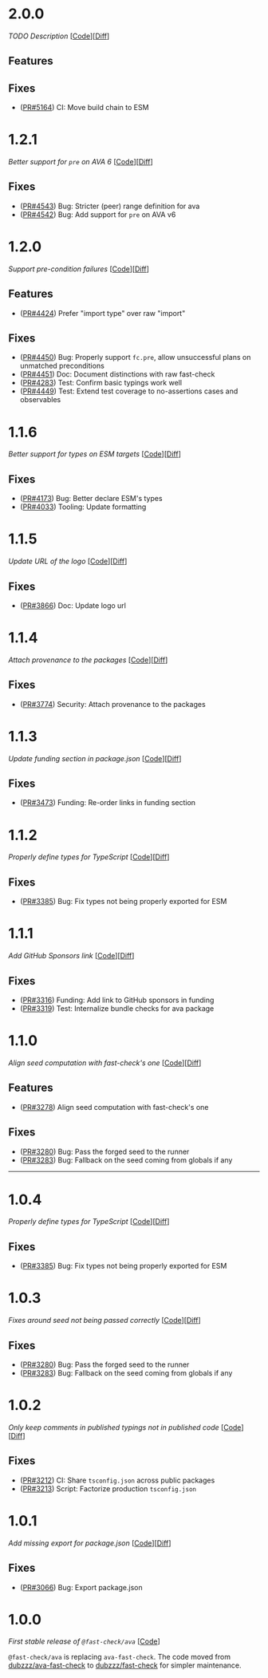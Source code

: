 # 2.0.0

_TODO Description_
[[Code](https://github.com/dubzzz/fast-check/tree/ava%2Fv2.0.0)][[Diff](https://github.com/dubzzz/fast-check/compare/ava%2Fv1.2.1...ava%2Fv2.0.0)]

## Features



## Fixes

- ([PR#5164](https://github.com/dubzzz/fast-check/pull/5164)) CI: Move build chain to ESM

# 1.2.1

_Better support for `pre` on AVA 6_
[[Code](https://github.com/dubzzz/fast-check/tree/ava%2Fv1.2.1)][[Diff](https://github.com/dubzzz/fast-check/compare/ava%2Fv1.2.0...ava%2Fv1.2.1)]

## Fixes

- ([PR#4543](https://github.com/dubzzz/fast-check/pull/4543)) Bug: Stricter (peer) range definition for ava
- ([PR#4542](https://github.com/dubzzz/fast-check/pull/4542)) Bug: Add support for `pre` on AVA v6

# 1.2.0

_Support pre-condition failures_
[[Code](https://github.com/dubzzz/fast-check/tree/ava%2Fv1.2.0)][[Diff](https://github.com/dubzzz/fast-check/compare/ava%2Fv1.1.6...ava%2Fv1.2.0)]

## Features

- ([PR#4424](https://github.com/dubzzz/fast-check/pull/4424)) Prefer "import type" over raw "import"

## Fixes

- ([PR#4450](https://github.com/dubzzz/fast-check/pull/4450)) Bug: Properly support `fc.pre`, allow unsuccessful plans on unmatched preconditions
- ([PR#4451](https://github.com/dubzzz/fast-check/pull/4451)) Doc: Document distinctions with raw fast-check
- ([PR#4283](https://github.com/dubzzz/fast-check/pull/4283)) Test: Confirm basic typings work well
- ([PR#4449](https://github.com/dubzzz/fast-check/pull/4449)) Test: Extend test coverage to no-assertions cases and observables

# 1.1.6

_Better support for types on ESM targets_
[[Code](https://github.com/dubzzz/fast-check/tree/ava%2Fv1.1.6)][[Diff](https://github.com/dubzzz/fast-check/compare/ava%2Fv1.1.5...ava%2Fv1.1.6)]

## Fixes

- ([PR#4173](https://github.com/dubzzz/fast-check/pull/4173)) Bug: Better declare ESM's types
- ([PR#4033](https://github.com/dubzzz/fast-check/pull/4033)) Tooling: Update formatting

# 1.1.5

_Update URL of the logo_
[[Code](https://github.com/dubzzz/fast-check/tree/ava%2Fv1.1.5)][[Diff](https://github.com/dubzzz/fast-check/compare/ava%2Fv1.1.4...ava%2Fv1.1.5)]

## Fixes

- ([PR#3866](https://github.com/dubzzz/fast-check/pull/3866)) Doc: Update logo url

# 1.1.4

_Attach provenance to the packages_
[[Code](https://github.com/dubzzz/fast-check/tree/ava%2Fv1.1.4)][[Diff](https://github.com/dubzzz/fast-check/compare/ava%2Fv1.1.3...ava%2Fv1.1.4)]

## Fixes

- ([PR#3774](https://github.com/dubzzz/fast-check/pull/3774)) Security: Attach provenance to the packages

# 1.1.3

_Update funding section in package.json_
[[Code](https://github.com/dubzzz/fast-check/tree/ava%2Fv1.1.3)][[Diff](https://github.com/dubzzz/fast-check/compare/ava%2Fv1.1.2...ava%2Fv1.1.3)]

## Fixes

- ([PR#3473](https://github.com/dubzzz/fast-check/pull/3473)) Funding: Re-order links in funding section

# 1.1.2

_Properly define types for TypeScript_
[[Code](https://github.com/dubzzz/fast-check/tree/ava%2Fv1.1.2)][[Diff](https://github.com/dubzzz/fast-check/compare/ava%2Fv1.1.1...ava%2Fv1.1.2)]

## Fixes

- ([PR#3385](https://github.com/dubzzz/fast-check/pull/3385)) Bug: Fix types not being properly exported for ESM

# 1.1.1

_Add GitHub Sponsors link_
[[Code](https://github.com/dubzzz/fast-check/tree/ava%2Fv1.1.1)][[Diff](https://github.com/dubzzz/fast-check/compare/ava%2Fv1.1.0...ava%2Fv1.1.1)]

## Fixes

- ([PR#3316](https://github.com/dubzzz/fast-check/pull/3316)) Funding: Add link to GitHub sponsors in funding
- ([PR#3319](https://github.com/dubzzz/fast-check/pull/3319)) Test: Internalize bundle checks for ava package

# 1.1.0

_Align seed computation with fast-check's one_
[[Code](https://github.com/dubzzz/fast-check/tree/ava%2Fv1.1.0)][[Diff](https://github.com/dubzzz/fast-check/compare/ava%2Fv1.0.2...ava%2Fv1.1.0)]

## Features

- ([PR#3278](https://github.com/dubzzz/fast-check/pull/3278)) Align seed computation with fast-check's one

## Fixes

- ([PR#3280](https://github.com/dubzzz/fast-check/pull/3280)) Bug: Pass the forged seed to the runner
- ([PR#3283](https://github.com/dubzzz/fast-check/pull/3283)) Bug: Fallback on the seed coming from globals if any

---

# 1.0.4

_Properly define types for TypeScript_
[[Code](https://github.com/dubzzz/fast-check/tree/ava%2Fv1.0.4)][[Diff](https://github.com/dubzzz/fast-check/compare/ava%2Fv1.0.3...ava%2Fv1.0.4)]

## Fixes

- ([PR#3385](https://github.com/dubzzz/fast-check/pull/3385)) Bug: Fix types not being properly exported for ESM

# 1.0.3

_Fixes around seed not being passed correctly_
[[Code](https://github.com/dubzzz/fast-check/tree/ava%2Fv1.0.3)][[Diff](https://github.com/dubzzz/fast-check/compare/ava%2Fv1.0.2...ava%2Fv1.0.3)]

## Fixes

- ([PR#3280](https://github.com/dubzzz/fast-check/pull/3280)) Bug: Pass the forged seed to the runner
- ([PR#3283](https://github.com/dubzzz/fast-check/pull/3283)) Bug: Fallback on the seed coming from globals if any

# 1.0.2

_Only keep comments in published typings not in published code_
[[Code](https://github.com/dubzzz/fast-check/tree/ava%2Fv1.0.2)][[Diff](https://github.com/dubzzz/fast-check/compare/ava%2Fv1.0.1...ava%2Fv1.0.2)]

## Fixes

- ([PR#3212](https://github.com/dubzzz/fast-check/pull/3212)) CI: Share `tsconfig.json` across public packages
- ([PR#3213](https://github.com/dubzzz/fast-check/pull/3213)) Script: Factorize production `tsconfig.json`

# 1.0.1

_Add missing export for package.json_
[[Code](https://github.com/dubzzz/fast-check/tree/ava%2Fv1.0.1)][[Diff](https://github.com/dubzzz/fast-check/compare/ava%2Fv1.0.0...ava%2Fv1.0.1)]

## Fixes

- ([PR#3066](https://github.com/dubzzz/fast-check/pull/3066)) Bug: Export package.json

# 1.0.0

_First stable release of `@fast-check/ava`_
[[Code](https://github.com/dubzzz/fast-check/tree/ava%2Fv1.0.0)]

`@fast-check/ava` is replacing `ava-fast-check`. The code moved from [dubzzz/ava-fast-check](https://github.com/dubzzz/ava-fast-check/) to [dubzzz/fast-check](https://github.com/dubzzz/fast-check/) for simpler maintenance.
